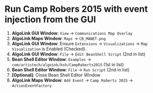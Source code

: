 # Run Camp Robers 2015 with event injection from the GUI

1. **AlgoLink GUI Window**: `View` -> `Communications Map Overlay`
2. **AlgoLink Maps Window**: `Maps` -> `CB_MANET.png`
3. **AlgoLink GUI Window**: Ensure `Extensions` -> `Visualizations` -> `Map Visualization` is Enabled (Checked).
4. **AlgoLink GUI Window**: `File` -> `Edit BeanShell Script` (2nd in list)
5. **Bean Shell Editor Window**: `Examples` -> `com/artistech/algoink/bsh/CampRoberts2015` (1st in list)
6. **Bean Shell Editor Window**: `File` -> `Run Script` (2nd in list)
7. **[Optional]**: Close Bean Shell Editor Window
8. **AlgoLink Maps Window**: `Add Event` -> `Camp Roberts 2015` -> `ActionEventFactory`
